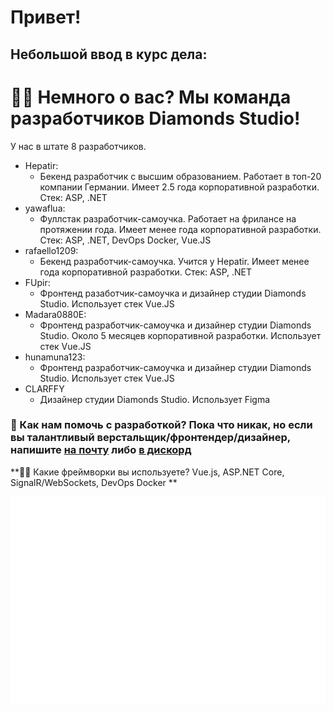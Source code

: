 # Привет! 

## **Небольшой ввод в курс дела:**

# 🙋‍♀️ Немного о вас? Мы команда разработчиков Diamonds Studio! 
  У нас в штате 8 разработчиков.
  
  - Hepatir:
    - Бекенд разработчик с высшим образованием. Работает в топ-20 компании Германии. Имеет 2.5 года корпоративной разработки. Стек: ASP, .NET
  - yawaflua:
    - Фуллстак разработчик-самоучка. Работает на фрилансе на протяжении года. Имеет менее года корпоративной разработки. Стек: ASP, .NET, DevOps Docker, Vue.JS
  - rafaello1209:
    - Бекенд разработчик-самоучка. Учится у Hepatir. Имеет менее года корпоративной разработки. Стек: ASP, .NET
  - FUpir:
    - Фронтенд разаботчик-самоучка и дизайнер студии Diamonds Studio. Использует стек Vue.JS
  - Madara0880E:
    - Фронтенд разработчик-самоучка и дизайнер студии Diamonds Studio. Около 5 месяцев корпоративной разработки. Использует стек Vue.JS
  - hunamuna123:
    - Фронтенд разработчик-самоучка и дизайнер студии Diamonds Studio. Использует стек Vue.JS
  - CLARFFY
    - Дизайнер студии Diamonds Studio. Использует Figma 

### 🌈 Как нам помочь с разработкой? Пока что никак, но если вы талантливый верстальщик/фронтендер/дизайнер, напишите <a href="mailto:diamondstudio@yawaflua.ru">на почту</a> либо <a href="https://discord.gg/ZducR5bRch">в дискорд</a>

**👩‍💻 Какие фреймворки вы используете? Vue.js, ASP.NET Core, SignalR/WebSockets, DevOps Docker **

[![](https://raw.githubusercontent.com/Diamonds-Studio/.github/main/github-metrics.svg)](https://lucky-diamonds.ru/)

